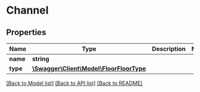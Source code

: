 # Channel

## Properties
Name | Type | Description | Notes
------------ | ------------- | ------------- | -------------
**name** | **string** |  | 
**type** | [**\Swagger\Client\Model\FloorFloorType**](FloorFloorType.md) |  | 

[[Back to Model list]](../README.md#documentation-for-models) [[Back to API list]](../README.md#documentation-for-api-endpoints) [[Back to README]](../README.md)


